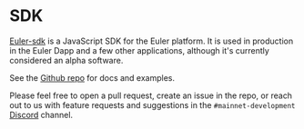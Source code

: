 # SDK

[Euler-sdk](https://www.npmjs.com/package/@eulerxyz/euler-sdk) is a JavaScript SDK for the Euler platform. It is used in production in the Euler Dapp and a few other applications, although it's currently considered an alpha software.

See the [Github repo](https://github.com/euler-xyz/euler-sdk) for docs and examples.

Please feel free to open a pull request, create an issue in the repo, or reach out to us with feature requests and suggestions in the `#mainnet-development` [Discord](https://discord.gg/CdG97VSYGk) channel.